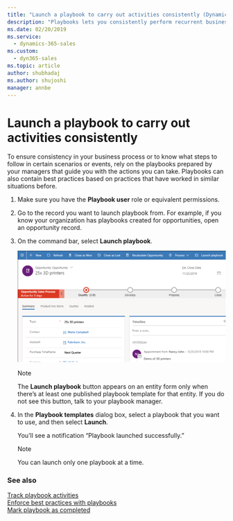 ```yaml
---
title: "Launch a playbook to carry out activities consistently (Dynamics 365 Sales) | MicrosoftDocs"
description: "Playbooks lets you consistently perform recurrent business processes such as a sales process."
ms.date: 02/20/2019
ms.service: 
  - dynamics-365-sales
ms.custom: 
  - dyn365-sales
ms.topic: article
author: shubhadaj
ms.author: shujoshi
manager: annbe
---
```



# Launch a playbook to carry out activities consistently

To ensure consistency in your business process or to know what steps to follow in certain scenarios or events, rely on the playbooks prepared by your managers that guide you with the actions you can take. Playbooks can also contain best practices based on practices that have worked in similar situations before.

1. Make sure you have the **Playbook user** role or equivalent permissions.

2.  Go to the record you want to launch playbook from. For example, if you know your organization has playbooks created for opportunities, open an opportunity record.

3.  On the command bar, select **Launch playbook**.

     ![launch playbook button on opportunity record](media/launch-playbook-button-opportunity.png "Launch playbook button on opportunity record")  

    > [!NOTE]
    > The **Launch playbook** button appears on an entity form only when there’s at least one published playbook template for that entity. If you do not see this button, talk to your playbook manager.

4.  In the **Playbook templates** dialog box, select a playbook that you want to use, and then select **Launch**.

    You’ll see a notification “Playbook launched successfully.”

    > [!NOTE]
    > You can launch only one playbook at a time.

### See also
[Track playbook activities](track-playbook-activities.md)  
[Enforce best practices with playbooks](enforce-best-practices-playbooks.md)  
[Mark playbook as completed](mark-playbook-completed.md)
